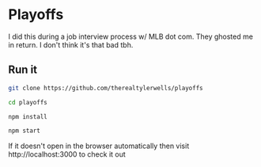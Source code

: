 # Playoffs 

I did this during a job interview process w/ MLB dot com. They ghosted me in return. I don't think it's that bad tbh.

## Run it

```bash
git clone https://github.com/therealtylerwells/playoffs

cd playoffs

npm install

npm start
```

If it doesn't open in the browser automatically then visit http://localhost:3000 to check it out
